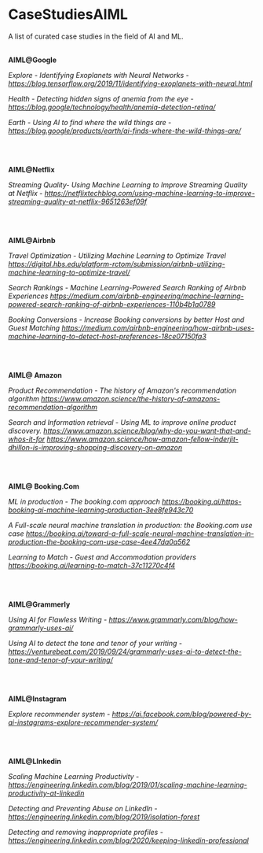 # CaseStudiesAIML
A list of curated case studies in the field of AI and ML.
<br>
<br>


**AIML@Google**

*Explore - Identifying Exoplanets with Neural Networks -https://blog.tensorflow.org/2019/11/identifying-exoplanets-with-neural.html*

*Health - Detecting hidden signs of anemia from the eye - https://blog.google/technology/health/anemia-detection-retina/*

*Earth - Using AI to find where the wild things are - https://blog.google/products/earth/ai-finds-where-the-wild-things-are/* <br/>


<br>
<br>



**AIML@Netflix**

*Streaming Quality- Using Machine Learning to Improve Streaming Quality at Netflix - https://netflixtechblog.com/using-machine-learning-to-improve-streaming-quality-at-netflix-9651263ef09f*


<br>
<br>



**AIML@Airbnb**

*Travel Optimization -  Utilizing Machine Learning to Optimize Travel
https://digital.hbs.edu/platform-rctom/submission/airbnb-utilizing-machine-learning-to-optimize-travel/*

*Search Rankings - Machine Learning-Powered Search Ranking of Airbnb Experiences 
https://medium.com/airbnb-engineering/machine-learning-powered-search-ranking-of-airbnb-experiences-110b4b1a0789*

*Booking Conversions - Increase Booking conversions by better Host and Guest Matching
https://medium.com/airbnb-engineering/how-airbnb-uses-machine-learning-to-detect-host-preferences-18ce07150fa3*


<br>
<br>


**AIML@ Amazon**

*Product Recommendation - The history of Amazon's recommendation algorithm
https://www.amazon.science/the-history-of-amazons-recommendation-algorithm*

*Search and Information retrieval - Using ML to improve online product discovery.
https://www.amazon.science/blog/why-do-you-want-that-and-whos-it-for
https://www.amazon.science/how-amazon-fellow-inderjit-dhillon-is-improving-shopping-discovery-on-amazon*



<br>
<br>


**AIML@ Booking.Com**

*ML in production - The booking.com approach 
https://booking.ai/https-booking-ai-machine-learning-production-3ee8fe943c70*

*A Full-scale neural machine translation in production: the Booking.com use case
https://booking.ai/toward-a-full-scale-neural-machine-translation-in-production-the-booking-com-use-case-4ee47da0a562*

*Learning to Match - Guest and Accommodation providers
https://booking.ai/learning-to-match-37c11270c4f4*


<br>
<br>


**AIML@Grammerly**

*Using AI for Flawless Writing - https://www.grammarly.com/blog/how-grammarly-uses-ai/*

*Using AI to detect the tone and tenor of your writing - https://venturebeat.com/2019/09/24/grammarly-uses-ai-to-detect-the-tone-and-tenor-of-your-writing/*


<br>
<br>

**AIML@Instagram**

*Explore recommender system - https://ai.facebook.com/blog/powered-by-ai-instagrams-explore-recommender-system/*

<br>
<br>

**AIML@LInkedin**

*Scaling Machine Learning Productivity - https://engineering.linkedin.com/blog/2019/01/scaling-machine-learning-productivity-at-linkedin*

*Detecting and Preventing Abuse on LinkedIn - https://engineering.linkedin.com/blog/2019/isolation-forest*

*Detecting and removing inappropriate profiles - https://engineering.linkedin.com/blog/2020/keeping-linkedin-professional*


<br>
<br>



